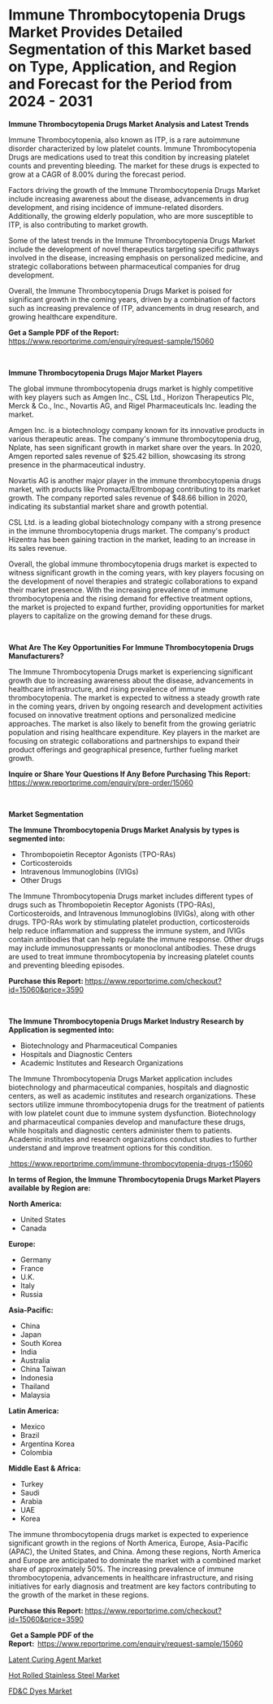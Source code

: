 <p><h1>Immune Thrombocytopenia Drugs Market Provides Detailed Segmentation of this Market based on Type, Application, and Region and Forecast for the Period from 2024 - 2031</h1></p><p><strong>Immune Thrombocytopenia Drugs Market Analysis and Latest Trends</strong></p>
<p><p>Immune Thrombocytopenia, also known as ITP, is a rare autoimmune disorder characterized by low platelet counts. Immune Thrombocytopenia Drugs are medications used to treat this condition by increasing platelet counts and preventing bleeding. The market for these drugs is expected to grow at a CAGR of 8.00% during the forecast period.</p><p>Factors driving the growth of the Immune Thrombocytopenia Drugs Market include increasing awareness about the disease, advancements in drug development, and rising incidence of immune-related disorders. Additionally, the growing elderly population, who are more susceptible to ITP, is also contributing to market growth.</p><p>Some of the latest trends in the Immune Thrombocytopenia Drugs Market include the development of novel therapeutics targeting specific pathways involved in the disease, increasing emphasis on personalized medicine, and strategic collaborations between pharmaceutical companies for drug development.</p><p>Overall, the Immune Thrombocytopenia Drugs Market is poised for significant growth in the coming years, driven by a combination of factors such as increasing prevalence of ITP, advancements in drug research, and growing healthcare expenditure.</p></p>
<p><strong>Get a Sample PDF of the Report:&nbsp;</strong> <a href="https://www.reportprime.com/enquiry/request-sample/15060">https://www.reportprime.com/enquiry/request-sample/15060</a></p>
<p>&nbsp;</p>
<p><strong>Immune Thrombocytopenia Drugs Major Market Players</strong></p>
<p><p>The global immune thrombocytopenia drugs market is highly competitive with key players such as Amgen Inc., CSL Ltd., Horizon Therapeutics Plc, Merck & Co., Inc., Novartis AG, and Rigel Pharmaceuticals Inc. leading the market.</p><p>Amgen Inc. is a biotechnology company known for its innovative products in various therapeutic areas. The company's immune thrombocytopenia drug, Nplate, has seen significant growth in market share over the years. In 2020, Amgen reported sales revenue of $25.42 billion, showcasing its strong presence in the pharmaceutical industry.</p><p>Novartis AG is another major player in the immune thrombocytopenia drugs market, with products like Promacta/Eltrombopag contributing to its market growth. The company reported sales revenue of $48.66 billion in 2020, indicating its substantial market share and growth potential.</p><p>CSL Ltd. is a leading global biotechnology company with a strong presence in the immune thrombocytopenia drugs market. The company's product Hizentra has been gaining traction in the market, leading to an increase in its sales revenue.</p><p>Overall, the global immune thrombocytopenia drugs market is expected to witness significant growth in the coming years, with key players focusing on the development of novel therapies and strategic collaborations to expand their market presence. With the increasing prevalence of immune thrombocytopenia and the rising demand for effective treatment options, the market is projected to expand further, providing opportunities for market players to capitalize on the growing demand for these drugs.</p></p>
<p>&nbsp;</p>
<p><strong>What Are The Key Opportunities For Immune Thrombocytopenia Drugs Manufacturers?</strong></p>
<p><p>The Immune Thrombocytopenia Drugs market is experiencing significant growth due to increasing awareness about the disease, advancements in healthcare infrastructure, and rising prevalence of immune thrombocytopenia. The market is expected to witness a steady growth rate in the coming years, driven by ongoing research and development activities focused on innovative treatment options and personalized medicine approaches. The market is also likely to benefit from the growing geriatric population and rising healthcare expenditure. Key players in the market are focusing on strategic collaborations and partnerships to expand their product offerings and geographical presence, further fueling market growth.</p></p>
<p><strong>Inquire or Share Your Questions If Any Before Purchasing This Report:</strong> <a href="https://www.reportprime.com/enquiry/pre-order/15060">https://www.reportprime.com/enquiry/pre-order/15060</a></p>
<p>&nbsp;</p>
<p><strong>Market Segmentation</strong></p>
<p><strong>The Immune Thrombocytopenia Drugs Market Analysis by types is segmented into:</strong></p>
<p><ul><li>Thrombopoietin Receptor Agonists (TPO-RAs)</li><li>Corticosteroids</li><li>Intravenous Immunoglobins (IVIGs)</li><li>Other Drugs</li></ul></p>
<p><p>The Immune Thrombocytopenia Drugs market includes different types of drugs such as Thrombopoietin Receptor Agonists (TPO-RAs), Corticosteroids, and Intravenous Immunoglobins (IVIGs), along with other drugs. TPO-RAs work by stimulating platelet production, corticosteroids help reduce inflammation and suppress the immune system, and IVIGs contain antibodies that can help regulate the immune response. Other drugs may include immunosuppressants or monoclonal antibodies. These drugs are used to treat immune thrombocytopenia by increasing platelet counts and preventing bleeding episodes.</p></p>
<p><strong>Purchase this Report:&nbsp;</strong><a href="https://www.reportprime.com/checkout?id=15060&price=3590">https://www.reportprime.com/checkout?id=15060&price=3590</a></p>
<p>&nbsp;</p>
<p><strong>The Immune Thrombocytopenia Drugs Market Industry Research by Application is segmented into:</strong></p>
<p><ul><li>Biotechnology and Pharmaceutical Companies</li><li>Hospitals and Diagnostic Centers</li><li>Academic Institutes and Research Organizations</li></ul></p>
<p><p>The Immune Thrombocytopenia Drugs Market application includes biotechnology and pharmaceutical companies, hospitals and diagnostic centers, as well as academic institutes and research organizations. These sectors utilize immune thrombocytopenia drugs for the treatment of patients with low platelet count due to immune system dysfunction. Biotechnology and pharmaceutical companies develop and manufacture these drugs, while hospitals and diagnostic centers administer them to patients. Academic institutes and research organizations conduct studies to further understand and improve treatment options for this condition.</p></p>
<p><a href="https://www.reportprime.com/immune-thrombocytopenia-drugs-r15060">&nbsp;https://www.reportprime.com/immune-thrombocytopenia-drugs-r15060</a></p>
<p><strong>In terms of Region, the Immune Thrombocytopenia Drugs Market Players available by Region are:</strong></p>
<p>
    <p> <strong> North America: </strong>
        <ul>
            <li>United States</li>
            <li>Canada</li>
        </ul>
        </p> 
    <p> <strong> Europe: </strong>
        <ul>
            <li>Germany</li>
            <li>France</li>
            <li>U.K.</li>
            <li>Italy</li>
            <li>Russia</li>
        </ul>
        </p> 
    <p> <strong> Asia-Pacific: </strong>
        <ul>
            <li>China</li>
            <li>Japan</li>
            <li>South Korea</li>
            <li>India</li>
            <li>Australia</li>
            <li>China Taiwan</li>
            <li>Indonesia</li>
            <li>Thailand</li>
            <li>Malaysia</li>
        </ul>
        </p> 
    <p> <strong> Latin America: </strong>
        <ul>
            <li>Mexico</li>
            <li>Brazil</li>
            <li>Argentina Korea</li>
            <li>Colombia</li>
        </ul>
        </p> 
    <p> <strong> Middle East & Africa: </strong>
        <ul>
            <li>Turkey</li>
            <li>Saudi</li>
            <li>Arabia</li>
            <li>UAE</li>
            <li>Korea</li>
        </ul>
    </p>
    </p>
<p><p>The immune thrombocytopenia drugs market is expected to experience significant growth in the regions of North America, Europe, Asia-Pacific (APAC), the United States, and China. Among these regions, North America and Europe are anticipated to dominate the market with a combined market share of approximately 50%. The increasing prevalence of immune thrombocytopenia, advancements in healthcare infrastructure, and rising initiatives for early diagnosis and treatment are key factors contributing to the growth of the market in these regions.</p></p>
<p><strong>Purchase this Report: </strong><a href="https://www.reportprime.com/checkout?id=15060&price=3590">https://www.reportprime.com/checkout?id=15060&price=3590</a></p>
<p>&nbsp;<strong>Get a Sample PDF of the Report:&nbsp;&nbsp;</strong><a href="https://www.reportprime.com/enquiry/request-sample/15060">https://www.reportprime.com/enquiry/request-sample/15060</a></p>
<p><strong></strong></p>
<p><p><a href="https://www.linkedin.com/pulse/latent-curing-agent-market-growth-trends-covid-19-impact-sb5wf?trackingId=PqvLKQvkdNtir7OJ%2BnELEA%3D%3D">Latent Curing Agent Market</a></p><p><a href="https://www.linkedin.com/pulse/hot-rolled-stainless-steel-market-research-report-forecasted-fu1ac?trackingId=IPvjordNF2YXSqs6DHs1cg%3D%3D">Hot Rolled Stainless Steel Market</a></p><p><a href="https://www.linkedin.com/pulse/fdampc-dyes-market-analysis-size-global-industry-overview-segmentation-t8hcc?trackingId=s2UhH7bx3f%2BiVQ3xvOcfPg%3D%3D">FD&C Dyes Market</a></p></p>